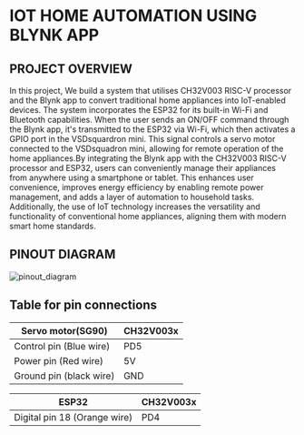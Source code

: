 # IOT HOME AUTOMATION USING BLYNK APP 

## PROJECT OVERVIEW
In this project, We build a system that utilises CH32V003 RISC-V processor and the Blynk app to convert traditional home appliances into IoT-enabled devices. The system incorporates the ESP32 for its built-in Wi-Fi and Bluetooth capabilities. When the user sends an ON/OFF command through the Blynk app, it's transmitted to the ESP32 via Wi-Fi, which then activates a GPIO port in the VSDsquardron mini. This signal controls a servo motor connected to the VSDsquadron mini, allowing for remote operation of the home appliances.By integrating the Blynk app with the CH32V003 RISC-V processor and ESP32, users can conveniently manage their appliances from anywhere using a smartphone or tablet. This enhances user convenience, improves energy efficiency by enabling remote power management, and adds a layer of automation to household tasks. Additionally, the use of IoT technology increases the versatility and functionality of conventional home appliances, aligning them with modern smart home standards.

## PINOUT DIAGRAM
![pinout_diagram](https://github.com/sathyanarayanat/VSD-Squadron-mini-internship/assets/71438522/39252d07-52f1-416b-a5b0-5a63df0f049f)


## Table for pin connections

| Servo motor(SG90)  | CH32V003x |
| ------------- | ------------- |
| Control pin (Blue wire) | PD5 |
| Power pin (Red wire)  | 5V |
| Ground pin (black wire) | GND |

| ESP32 | CH32V003x |
| ------------- | ------------- |
| Digital pin 18 (Orange wire) | PD4 |


